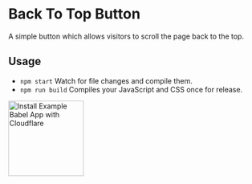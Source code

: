 # Back To Top Button

A simple button which allows visitors to scroll the page back to the top.

## Usage

* `npm start` Watch for file changes and compile them.
* `npm run build` Compiles your JavaScript and CSS once for release.
<a href="https://www.cloudflare.com/apps/back-to-top-button/install?source=button">
  <img
    src="https://install.eager.io/install-button.png"
    alt="Install Example Babel App with Cloudflare"
    border="0"
    width="150">
</a>
